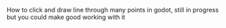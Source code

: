 How to click and draw line through many points in godot, still in progress but you could make good working with it

